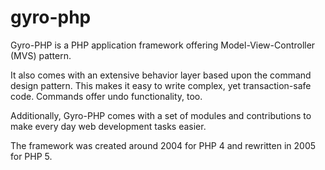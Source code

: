 gyro-php
========

Gyro-PHP is a PHP application framework offering Model-View-Controller (MVS) pattern. 

It also comes with an extensive behavior layer based upon the command design pattern. This makes it easy to write complex, yet transaction-safe code. 
Commands offer undo functionality, too.

Additionally, Gyro-PHP comes with a set of modules and contributions to make every day web development tasks easier.

The framework was created around 2004 for PHP 4 and rewritten in 2005 for PHP 5.
